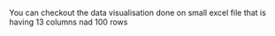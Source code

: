 You can checkout the data visualisation done on small excel file that is having 13 columns nad 100 rows
